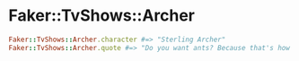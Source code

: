 # Faker::TvShows::Archer


```ruby
Faker::TvShows::Archer.character #=> "Sterling Archer"
Faker::TvShows::Archer.quote #=> "Do you want ants? Because that's how you get ants..."
```
